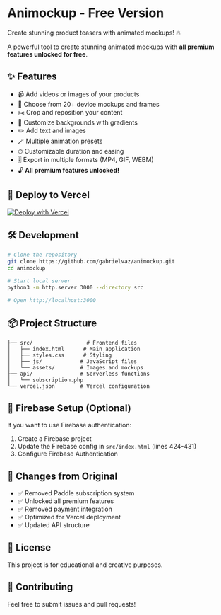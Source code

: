 # Animockup - Free Version

Create stunning product teasers with animated mockups! 🔥

A powerful tool to create stunning animated mockups with **all premium features unlocked for free**.

## ✨ Features

- 📹 Add videos or images of your products
- 📱 Choose from 20+ device mockups and frames
- ✂️ Crop and reposition your content
- 🎨 Customize backgrounds with gradients
- ✏️ Add text and images
- 🪄 Multiple animation presets
- ⏱ Customizable duration and easing
- 🎚️ Export in multiple formats (MP4, GIF, WEBM)
- 🔓 **All premium features unlocked!**

## 🚀 Deploy to Vercel

[![Deploy with Vercel](https://vercel.com/button)](https://vercel.com/new/clone?repository-url=https://github.com/gabrielvaz/animockup)

## 🛠️ Development

```bash
# Clone the repository
git clone https://github.com/gabrielvaz/animockup.git
cd animockup

# Start local server
python3 -m http.server 3000 --directory src

# Open http://localhost:3000
```

## 📦 Project Structure

```
├── src/                 # Frontend files
│   ├── index.html      # Main application
│   ├── styles.css      # Styling
│   ├── js/            # JavaScript files
│   └── assets/        # Images and mockups
├── api/               # Serverless functions
│   └── subscription.php
└── vercel.json        # Vercel configuration
```

## 🔧 Firebase Setup (Optional)

If you want to use Firebase authentication:

1. Create a Firebase project
2. Update the Firebase config in `src/index.html` (lines 424-431)
3. Configure Firebase Authentication

## 📝 Changes from Original

- ✅ Removed Paddle subscription system
- ✅ Unlocked all premium features
- ✅ Removed payment integration
- ✅ Optimized for Vercel deployment
- ✅ Updated API structure

## 📄 License

This project is for educational and creative purposes.

## 🤝 Contributing

Feel free to submit issues and pull requests!
